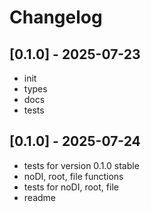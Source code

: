 # Changelog

## [0.1.0] - 2025-07-23

- init
- types
- docs
- tests

## [0.1.0] - 2025-07-24

- tests for version 0.1.0 stable
- noDI, root, file functions
- tests for noDI, root, file
- readme